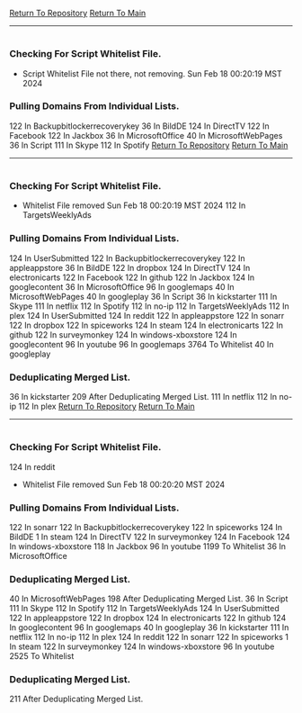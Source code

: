 [Return To Repository](https://github.com/DigitalWarrior/piholeparser/)
[Return To Main](https://github.com/DigitalWarrior/piholeparser/blob/master/RecentRunLogs/Mainlog.md)
____________________________________
# 
### Checking For Script Whitelist File.
* Script Whitelist File not there, not removing. Sun Feb 18 00:20:19 MST 2024
### Pulling Domains From Individual Lists.
122 In Backupbitlockerrecoverykey
36 In BildDE
124 In DirectTV
122 In Facebook
122 In Jackbox
36 In MicrosoftOffice
40 In MicrosoftWebPages
36 In Script
111 In Skype
112 In Spotify
[Return To Repository](https://github.com/DigitalWarrior/piholeparser/)
[Return To Main](https://github.com/DigitalWarrior/piholeparser/blob/master/RecentRunLogs/Mainlog.md)
____________________________________
# 
### Checking For Script Whitelist File.
* Whitelist File removed Sun Feb 18 00:20:19 MST 2024
112 In TargetsWeeklyAds
### Pulling Domains From Individual Lists.
124 In UserSubmitted
122 In Backupbitlockerrecoverykey
122 In appleappstore
36 In BildDE
122 In dropbox
124 In DirectTV
124 In electronicarts
122 In Facebook
122 In github
122 In Jackbox
124 In googlecontent
36 In MicrosoftOffice
96 In googlemaps
40 In MicrosoftWebPages
40 In googleplay
36 In Script
36 In kickstarter
111 In Skype
111 In netflix
112 In Spotify
112 In no-ip
112 In TargetsWeeklyAds
112 In plex
124 In UserSubmitted
124 In reddit
122 In appleappstore
122 In sonarr
122 In dropbox
122 In spiceworks
124 In steam
124 In electronicarts
122 In github
122 In surveymonkey
124 In windows-xboxstore
124 In googlecontent
96 In youtube
96 In googlemaps
3764 To Whitelist
40 In googleplay
### Deduplicating Merged List.
36 In kickstarter
209 After Deduplicating Merged List.
111 In netflix
112 In no-ip
112 In plex
[Return To Repository](https://github.com/DigitalWarrior/piholeparser/)
[Return To Main](https://github.com/DigitalWarrior/piholeparser/blob/master/RecentRunLogs/Mainlog.md)
____________________________________
# 
### Checking For Script Whitelist File.
124 In reddit
* Whitelist File removed Sun Feb 18 00:20:20 MST 2024
### Pulling Domains From Individual Lists.
122 In sonarr
122 In Backupbitlockerrecoverykey
122 In spiceworks
124 In BildDE
1 In steam
124 In DirectTV
122 In surveymonkey
124 In Facebook
124 In windows-xboxstore
118 In Jackbox
96 In youtube
1199 To Whitelist
36 In MicrosoftOffice
### Deduplicating Merged List.
40 In MicrosoftWebPages
198 After Deduplicating Merged List.
36 In Script
111 In Skype
112 In Spotify
112 In TargetsWeeklyAds
124 In UserSubmitted
122 In appleappstore
122 In dropbox
124 In electronicarts
122 In github
124 In googlecontent
96 In googlemaps
40 In googleplay
36 In kickstarter
111 In netflix
112 In no-ip
112 In plex
124 In reddit
122 In sonarr
122 In spiceworks
1 In steam
122 In surveymonkey
124 In windows-xboxstore
96 In youtube
2525 To Whitelist
### Deduplicating Merged List.
211 After Deduplicating Merged List.
